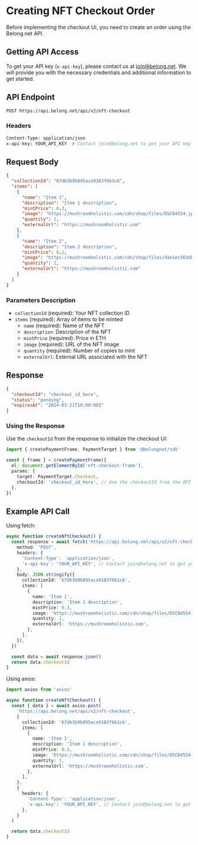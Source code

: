 # Creating NFT Checkout Order

Before implementing the checkout UI, you need to create an order using the Belong.net API.

## Getting API Access

To get your API key (`x-api-key`), please contact us at [join@belong.net](mailto:join@belong.net).
We will provide you with the necessary credentials and additional information to get started.

## API Endpoint

```bash
POST https://api.belong.net/api/v2/nft-checkout
```

### Headers

```bash
Content-Type: application/json
x-api-key: YOUR_API_KEY  # Contact join@belong.net to get your API key
```

## Request Body

```json
{
  "collectionId": "67db3b9b895ace9183f6b1c6",
  "items": [
    {
      "name": "Item 1",
      "description": "Item 1 description",
      "mintPrice": 0.3,
      "image": "https://mushroomholistic.com/cdn/shop/files/DSC04554.jpg",
      "quantity": 1,
      "externalUrl": "https://mushroomholistic.com"
    },
    {
      "name": "Item 2",
      "description": "Item 2 description",
      "mintPrice": 0.2,
      "image": "https://mushroomholistic.com/cdn/shop/files/9ae1ec563dbecc6ca3c7da5be22a88e9.jpg",
      "quantity": 2,
      "externalUrl": "https://mushroomholistic.com"
    }
  ]
}
```

### Parameters Description

- `collectionId` (required): Your NFT collection ID
- `items` (required): Array of items to be minted
  - `name` (required): Name of the NFT
  - `description`: Description of the NFT
  - `mintPrice` (required): Price in ETH
  - `image` (required): URL of the NFT image
  - `quantity` (required): Number of copies to mint
  - `externalUrl`: External URL associated with the NFT

## Response

```json
{
  "checkoutId": "checkout_id_here",
  "status": "pending",
  "expiresAt": "2024-03-21T10:00:00Z"
}
```

### Using the Response

Use the `checkoutId` from the response to initialize the checkout UI:

```typescript
import { createPaymentFrame, PaymentTarget } from '@belongnet/sdk'

const { frame } = createPaymentFrame({
  el: document.getElementById('nft-checkout-frame'),
  params: {
    target: PaymentTarget.Checkout,
    checkoutId: 'checkout_id_here', // Use the checkoutId from the API response
  },
})
```

## Example API Call

Using fetch:

```typescript
async function createNftCheckout() {
  const response = await fetch('https://api.belong.net/api/v2/nft-checkout', {
    method: 'POST',
    headers: {
      'Content-Type': 'application/json',
      'x-api-key': 'YOUR_API_KEY', // Contact join@belong.net to get your API key
    },
    body: JSON.stringify({
      collectionId: '67db3b9b895ace9183f6b1c6',
      items: [
        {
          name: 'Item 1',
          description: 'Item 1 description',
          mintPrice: 0.3,
          image: 'https://mushroomholistic.com/cdn/shop/files/DSC04554.jpg',
          quantity: 1,
          externalUrl: 'https://mushroomholistic.com',
        },
      ],
    }),
  })

  const data = await response.json()
  return data.checkoutId
}
```

Using axios:

```typescript
import axios from 'axios'

async function createNftCheckout() {
  const { data } = await axios.post(
    'https://api.belong.net/api/v2/nft-checkout',
    {
      collectionId: '67db3b9b895ace9183f6b1c6',
      items: [
        {
          name: 'Item 1',
          description: 'Item 1 description',
          mintPrice: 0.3,
          image: 'https://mushroomholistic.com/cdn/shop/files/DSC04554.jpg',
          quantity: 1,
          externalUrl: 'https://mushroomholistic.com',
        },
      ],
    },
    {
      headers: {
        'Content-Type': 'application/json',
        'x-api-key': 'YOUR_API_KEY', // Contact join@belong.net to get your API key
      },
    }
  )

  return data.checkoutId
}
```
